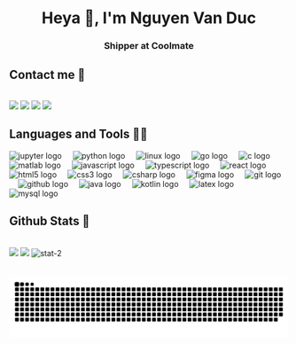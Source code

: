 <h1 align="center">Heya 👋, I'm Nguyen Van Duc</h1>
<h3 align="center">Shipper at Coolmate</h3>

<h2 align="left">Contact me 📱</h2>
<br>
<div align="left">
    <a href="[https://www.facebook.com/profile.php?id=100014502258805](https://www.facebook.com/ducnv4701/)" target="top"><img src="https://img.shields.io/badge/Facebook-%231877F2.svg?style=for-the-badge&logo=Facebook&logoColor=white"></a>
    <a href="https://www.instagram.com/ducn__47/" target="top"><img src="https://img.shields.io/badge/Instagram-E4405F?style=for-the-badge&logo=instagram&logoColor=white"></a>
    <a href="mailto:ducnv472001@gmail.com" target="blank"><img src="https://img.shields.io/badge/Gmail-D14836?style=for-the-badge&logo=gmail&logoColor=white"></a>
    <a href="https://github.com/ducnv194023/" target="top"><img src="https://img.shields.io/badge/GitHub-100000?style=for-the-badge&logo=github&logoColor=white"></a>
</p>
</div>

<h2 align="left">Languages and Tools 👩‍💻</h2>
<div align="left">
  <img src="https://cdn.jsdelivr.net/gh/devicons/devicon/icons/jupyter/jupyter-original.svg" height="30" alt="jupyter logo"  />
  <img width="12" />
  <img src="https://cdn.jsdelivr.net/gh/devicons/devicon/icons/python/python-original.svg" height="30" alt="python logo"  />
  <img width="12" />
  <img src="https://cdn.jsdelivr.net/gh/devicons/devicon/icons/linux/linux-original.svg" height="30" alt="linux logo"  />
  <img width="12" />
  <img src="https://cdn.jsdelivr.net/gh/devicons/devicon/icons/go/go-original.svg" height="30" alt="go logo"  />
  <img width="12" />
  <img src="https://cdn.jsdelivr.net/gh/devicons/devicon/icons/c/c-original.svg" height="30" alt="c logo"  />
  <img width="12" />
  <img src="https://cdn.jsdelivr.net/gh/devicons/devicon/icons/matlab/matlab-original.svg" height="30" alt="matlab logo"  />
  <img width="12" />
  <img src="https://cdn.jsdelivr.net/gh/devicons/devicon/icons/javascript/javascript-original.svg" height="30" alt="javascript logo"  />
  <img width="12" />
  <img src="https://cdn.jsdelivr.net/gh/devicons/devicon/icons/typescript/typescript-original.svg" height="30" alt="typescript logo"  />
  <img width="12" />
  <img src="https://cdn.jsdelivr.net/gh/devicons/devicon/icons/react/react-original.svg" height="30" alt="react logo"  />
  <img width="12" />
  <img src="https://cdn.jsdelivr.net/gh/devicons/devicon/icons/html5/html5-original.svg" height="30" alt="html5 logo"  />
  <img width="12" />
  <img src="https://cdn.jsdelivr.net/gh/devicons/devicon/icons/css3/css3-original.svg" height="30" alt="css3 logo"  />
  <img width="12" />
  <img src="https://cdn.jsdelivr.net/gh/devicons/devicon/icons/csharp/csharp-original.svg" height="30" alt="csharp logo"  />
  <img width="12" />
  <img src="https://cdn.jsdelivr.net/gh/devicons/devicon/icons/figma/figma-original.svg" height="30" alt="figma logo"  />
  <img width="12" />
  <img src="https://cdn.jsdelivr.net/gh/devicons/devicon/icons/git/git-original.svg" height="30" alt="git logo"  />
  <img width="12" />
  <img src="https://cdn.jsdelivr.net/gh/devicons/devicon/icons/github/github-original.svg" height="30" alt="github logo"  />
  <img width="12" />
  <img src="https://cdn.jsdelivr.net/gh/devicons/devicon/icons/java/java-original.svg" height="30" alt="java logo"  />
  <img width="12" />
  <img src="https://cdn.jsdelivr.net/gh/devicons/devicon/icons/kotlin/kotlin-original.svg" height="30" alt="kotlin logo"  />
  <img width="12" />
  <img src="https://cdn.jsdelivr.net/gh/devicons/devicon/icons/latex/latex-original.svg" height="30" alt="latex logo"  />
  <img width="12" />
  <img src="https://cdn.jsdelivr.net/gh/devicons/devicon/icons/mysql/mysql-original.svg" height="30" alt="mysql logo"  />
  <img width="12" />
</div>

<h2 align="left">Github Stats 🚀</h2>
<br>
<a href="[https://app.daily.dev/ducnv194023](https://app.daily.dev/ducnv194023)"></a>
<div align="left">
    <img width="315" src ="https://github-readme-stats.vercel.app/api/top-langs/?username=ntu002&layout=compact&langs_count=8&theme=algolia">
    <img width="415" src="https://github-readme-stats.vercel.app/api?username=ntu002&show_icons=true&theme=algolia" /> 
    <img height="170" alt="stat-2" src="https://github-readme-streak-stats.herokuapp.com/?user=ntu002&theme=algolia" />
</div>
<br>

<br clear="both">

<picture>
  <source
    media="(prefers-color-scheme: dark)"
    srcset="https://raw.githubusercontent.com/platane/snk/output/github-contribution-grid-snake-dark.svg"
  />
  <source
    media="(prefers-color-scheme: light)"
    srcset="https://raw.githubusercontent.com/platane/snk/output/github-contribution-grid-snake.svg"
  />
  <img
    alt="github contribution grid snake animation"
    src="https://raw.githubusercontent.com/platane/snk/output/github-contribution-grid-snake.svg"
  />
</picture>
